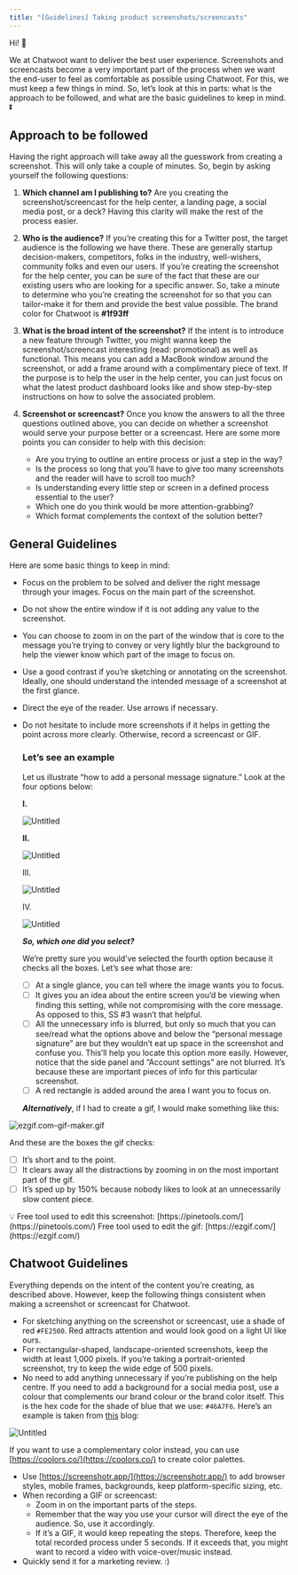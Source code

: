 ```yaml
---
title: "[Guidelines] Taking product screenshots/screencasts"
---
```


Hi! 👋

We at Chatwoot want to deliver the best user experience. Screenshots and screencasts become a very important part of the process when we want the end-user to feel as comfortable as possible using Chatwoot. For this, we must keep a few things in mind. So, let’s look at this in parts: what is the approach to be followed, and what are the basic guidelines to keep in mind. ⏬

## Approach to be followed

Having the right approach will take away all the guesswork from creating a screenshot. This will only take a couple of minutes. So, begin by asking yourself the following questions: 

1. **Which channel am I publishing to?** 
Are you creating the screenshot/screencast for the help center, a landing page, a social media post, or a deck? Having this clarity will make the rest of the process easier. 

2. **Who is the audience?** 
If you’re creating this for a Twitter post, the target audience is the following we have there. These are generally startup decision-makers, competitors, folks in the industry, well-wishers, community folks and even our users. If you’re creating the screenshot for the help center, you can be sure of the fact that these are our existing users who are looking for a specific answer. So, take a minute to determine who you’re creating the screenshot for so that you can tailor-make it for them and provide the best value possible.
The brand color for Chatwoot is **#1f93ff**

3. **What is the broad intent of the screenshot?** 
If the intent is to introduce a new feature through Twitter, you might wanna keep the screenshot/screencast interesting (read: promotional) as well as functional. This means you can add a MacBook window around the screenshot, or add a frame around with a complimentary piece of text. If the purpose is to help the user in the help center, you can just focus on what the latest product dashboard looks like and show step-by-step instructions on how to solve the associated problem.

4. **Screenshot or screencast?** 
Once you know the answers to all the three questions outlined above, you can decide on whether a screenshot would serve your purpose better or a screencast. Here are some more points you can consider to help with this decision: 
    - Are you trying to outline an entire process or just a step in the way?
    - Is the process so long that you’ll have to give too many screenshots and the reader will have to scroll too much?
    - Is understanding every little step or screen in a defined process essential to the user?
    - Which one do you think would be more attention-grabbing?
    - Which format complements the context of the solution better?

## General Guidelines

Here are some basic things to keep in mind: 

- Focus on the problem to be solved and deliver the right message through your images. Focus on the main part of the screenshot.
- Do not show the entire window if it is not adding any value to the screenshot.
- You can choose to zoom in on the part of the window that is core to the message you’re trying to convey or very lightly blur the background to help the viewer know which part of the image to focus on.
- Use a good contrast if you’re sketching or annotating on the screenshot. Ideally, one should understand the intended message of a screenshot at the first glance.
- Direct the eye of the reader. Use arrows if necessary.
- Do not hesitate to include more screenshots if it helps in getting the point across more clearly. Otherwise, record a screencast or GIF.
    
    ### **Let’s see an example**
    
    Let us illustrate “how to add a personal message signature.” Look at the four options below:
    
    **I.**
    
    ![Untitled](https://s3-us-west-2.amazonaws.com/secure.notion-static.com/8c7d22cd-f0e2-47a4-a1d3-57a77d270f59/Untitled.png)
    
    **II.**
    
    ![Untitled](https://s3-us-west-2.amazonaws.com/secure.notion-static.com/98046b6e-5535-408b-88cf-aa0c9acf8398/Untitled.png)
    
    III.
    
    ![Untitled](https://s3-us-west-2.amazonaws.com/secure.notion-static.com/0a45b07f-994b-4be0-b11c-97116a23e293/Untitled.png)
    
    IV.
    
    ![Untitled](https://s3-us-west-2.amazonaws.com/secure.notion-static.com/540bf6f8-cefa-4216-af46-cd8f251d3694/Untitled.png)
    
    ***So, which one did you select?***
    
    We’re pretty sure you would’ve selected the fourth option because it checks all the boxes. Let’s see what those are:
    
    - [ ]  At a single glance, you can tell where the image wants you to focus.
    - [ ]  It gives you an idea about the entire screen you’d be viewing when finding this setting, while not compromising with the core message. As opposed to this, SS #3 wasn’t that helpful.
    - [ ]  All the unnecessary info is blurred, but only so much that you can see/read what the options above and below the “personal message signature” are but they wouldn’t eat up space in the screenshot and confuse you. This’ll help you locate this option more easily. However, notice that the side panel and “Account settings” are not blurred. It’s because these are important pieces of info for this particular screenshot.
    - [ ]  A red rectangle is added around the area I want you to focus on.
    
    ***Alternatively***, if I had to create a gif, I would make something like this: 
    

![ezgif.com-gif-maker.gif](https://s3-us-west-2.amazonaws.com/secure.notion-static.com/3efb00b6-dae8-49e0-93b9-c956e43beda8/ezgif.com-gif-maker.gif)

And these are the boxes the gif checks:

- [ ]  It’s short and to the point.
- [ ]  It clears away all the distractions by zooming in on the most important part of the gif.
- [ ]  It’s sped up by 150% because nobody likes to look at an unnecessarily slow content piece.

<aside>
💡 Free tool used to edit this screenshot: [https://pinetools.com/](https://pinetools.com/)
  Free tool used to edit the gif: [https://ezgif.com/](https://ezgif.com/)

</aside>

## Chatwoot Guidelines

Everything depends on the intent of the content you’re creating, as described above. However, keep the following things consistent when making a screenshot or screencast for Chatwoot. 

- For sketching anything on the screenshot or screencast, use a shade of red `#FE2500`. Red attracts attention and would look good on a light UI like ours.
- For rectangular-shaped, landscape-oriented screenshots, keep the width at least 1,000 pixels. If you’re taking a portrait-oriented screenshot, try to keep the wide edge of 500 pixels.
- No need to add anything unnecessary if you’re publishing on the help centre. If you need to add a background for a social media post, use a colour that complements our brand colour or the brand color itself. This is the hex code for the shade of blue that we use: `#46A7F6`. Here’s an example is taken from [this](https://www.chatwoot.com/blog/the-complete-guide-to-building-your-customer-experience-strategy-in-2022/) blog:

![Untitled](https://s3-us-west-2.amazonaws.com/secure.notion-static.com/3b0b4ddc-e520-4973-be1a-2f710c9116da/Untitled.png)

If you want to use a complementary color instead, you can use [https://coolors.co/](https://coolors.co/) to create color palettes. 

- Use [https://screenshotr.app/](https://screenshotr.app/) to add browser styles, mobile frames, backgrounds, keep platform-specific sizing, etc.
- When recording a GIF or screencast:
    - Zoom in on the important parts of the steps.
    - Remember that the way you use your cursor will direct the eye of the audience. So, use it accordingly.
    - If it’s a GIF, it would keep repeating the steps. Therefore, keep the total recorded process under 5 seconds. If it exceeds that, you might want to record a video with voice-over/music instead.
- Quickly send it for a marketing review. :)
